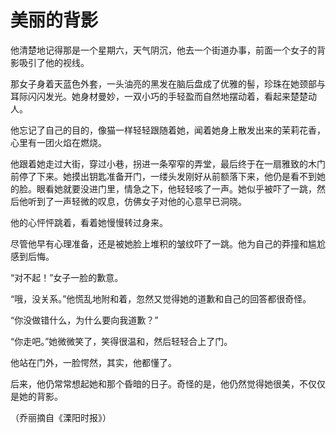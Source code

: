 # 美丽的背影

他清楚地记得那是一个星期六，天气阴沉，他去一个街道办事，前面一个女子的背影吸引了他的视线。 

那女子身着天蓝色外套，一头油亮的黑发在脑后盘成了优雅的髻，珍珠在她颈部与耳际闪闪发光。她身材曼妙，一双小巧的手轻盈而自然地摆动着，看起来楚楚动人。 

他忘记了自己的目的，像猫一样轻轻跟随着她，闻着她身上散发出来的茉莉花香，心里有一团火焰在燃烧。 

他跟着她走过大街，穿过小巷，拐进一条窄窄的弄堂，最后终于在一扇雅致的木门前停了下来。她摸出钥匙准备开门，一缕头发刚好从前额落下来，他仍是看不到她的脸。眼看她就要没进门里，情急之下，他轻轻咳了一声。她似乎被吓了一跳，然后他听到了一声轻微的叹息，仿佛女子对他的心意早已洞晓。 

他的心怦怦跳着，看着她慢慢转过身来。 

尽管他早有心理准备，还是被她脸上堆积的皱纹吓了一跳。他为自己的莽撞和尴尬感到后悔。 

“对不起！”女子一脸的歉意。 

“哦，没关系。”他慌乱地附和着，忽然又觉得她的道歉和自己的回答都很奇怪。 

“你没做错什么，为什么要向我道歉？” 

“你走吧。”她微微笑了，笑得很温和，然后轻轻合上了门。 

他站在门外，一脸愕然，其实，他都懂了。 

后来，他仍常常想起她和那个昏暗的日子。奇怪的是，他仍然觉得她很美，不仅仅是她的背影。 

（乔丽摘自《溧阳时报》）